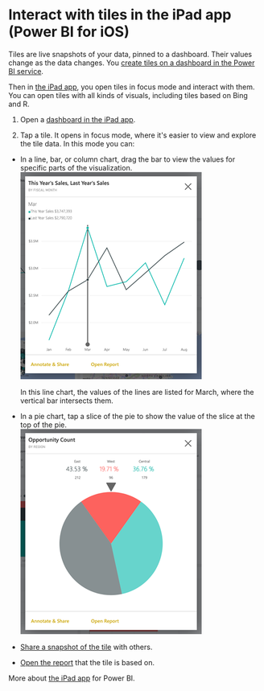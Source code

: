 <properties 
   pageTitle="Interact with tiles  in the iPad app"
   description="Interact with tiles  in the iPad app (Power BI for iOS)"
   services="powerbi" 
   documentationCenter="" 
   authors="maggiesMSFT" 
   manager="mblythe" 
   editor=""
   tags=""
   qualityFocus="no"
   qualityDate=""/>
 
<tags
   ms.service="powerbi"
   ms.devlang="NA"
   ms.topic="article"
   ms.tgt_pltfrm="NA"
   ms.workload="powerbi"
   ms.date="03/31/2016"
   ms.author="maggies"/>

# Interact with tiles in the iPad app (Power BI for iOS)  

Tiles are live snapshots of your data, pinned to a dashboard. Their values change as the data changes. You [create tiles on a dashboard in the Power BI service](powerbi-service-dashboard-tiles.md).

Then in [the iPad app](http://go.microsoft.com/fwlink/?LinkId=522062), you open tiles in focus mode and interact with them. You can open tiles with all kinds of visuals, including tiles based on Bing and R.

1.  Open a [dashboard in the iPad app](powerbi-mobile-dashboards-on-the-ipad-app.md).

2.  Tap a tile. It opens in focus mode, where it's easier to view and explore the tile data. In this mode you can:

   -   In a line, bar, or column chart, drag the bar to view the values for specific parts of the visualization.  
      ![](media/powerbi-mobile-tiles-in-the-ipad-app/pbi_ipad_tile.png)

        In this line chart, the values of the lines are listed for March, where the vertical bar intersects them.

  -   In a pie chart, tap a slice of the pie to show the value of the slice at the top of the pie.  
      ![](media/powerbi-mobile-tiles-in-the-ipad-app/pbi_ipad_tilepie.png)

  -   [Share a snapshot of the tile](powerbi-mobile-share-dashboards-from-the-ipad-app.md) with others.

  -   [Open the report](powerbi-mobile-reports-on-the-ipad-app.md) that the tile is based on.

More about [the iPad app](powerbi-mobile-iphone-app-get-started.md) for Power BI.